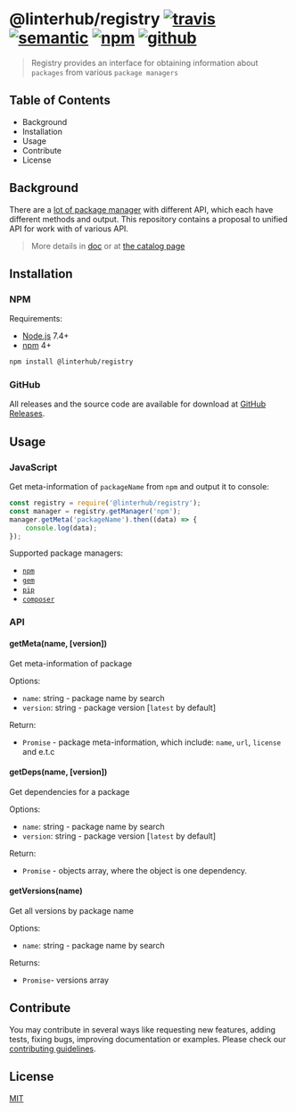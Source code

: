 # @linterhub/registry [![travis][shield-travis]][travis-url] [![semantic][shield-semantic]][semantic-url] [![npm][shield-npm]][repo-npm] [![github][shield-github]][repo-release-url]

> Registry provides an interface for obtaining information about `packages` from various `package managers`

## Table of Contents

- Background
- Installation
- Usage
- Contribute
- License

## Background

There are a [lot of package manager][wiki-managers-url] with different API, which each have
different methods and output. This repository contains a proposal to
unified API for work with of various API.

> More details in [doс][repo-doc] or at [the catalog page][catalog-url]

## Installation

### NPM

Requirements:

- [Node.js][node-js-url] 7.4+
- [npm][npm-url] 4+

```bash
npm install @linterhub/registry
```

### GitHub

All releases and the source code are available for download
at [GitHub Releases][repo-release-url].

## Usage

### JavaScript

Get meta-information of `packageName` from `npm` and output it to console:

```javascript
const registry = require('@linterhub/registry');
const manager = registry.getManager('npm');
manager.getMeta('packageName').then((data) => {
    console.log(data);
});
```

Supported package managers:

- [`npm`][npm-url]
- [`gem`][gem-url]
- [`pip`][pip-url]
- [`composer`][composer-url]

### API

#### getMeta(name, [version])

Get meta-information of package

Options:

- `name`: string - package name by search
- `version`: string - package version [`latest` by default]

Return:

- `Promise` - package meta-information, which include: `name`, `url`, `license` and e.t.c

#### getDeps(name, [version])

Get dependencies for a package

Options:

- `name`: string -  package name by search
- `version`: string - package version [`latest` by default]

Return:

- `Promise` - objects array, where the object is one dependency.

#### getVersions(name)

Get all versions by package name

Options:

- `name`: string - package name by search

Returns:

- `Promise`- versions array

## Contribute

You may contribute in several ways like requesting new features,
adding tests, fixing bugs, improving documentation or examples.
Please check our [contributing guidelines][repo-contributing].

## License

[MIT][repo-license]

[repo-doc]: https://github.com/linterhub/registry/blob/master/docs
[repo-url]: https://github.com/linterhub/registry
[repo-npm]: https://www.npmjs.com/package/@linterhub/registry
[repo-license]: https://github.com/linterhub/registry/blob/master/LICENSE.md
[repo-release-url]: https://github.com/linterhub/registry/releases
[repo-contributing]: https://github.com/linterhub/registry/blob/master/.github/CONTRIBUTING.md
[shield-npm]: https://img.shields.io/npm/v/@linterhub/registry.svg
[shield-github]: https://img.shields.io/github/release/registry/schema.svg?label=github
[shield-travis]: https://img.shields.io/travis/linterhub/registry/master.svg
[shield-semantic]: https://img.shields.io/badge/%20%20%F0%9F%93%A6%F0%9F%9A%80-semantic--release-e10079.svg
[npm-url]: https://www.npmjs.com
[pip-url]: https://pypi.org/project/pip/
[gem-url]: https://rubygems.org
[travis-url]: https://travis-ci.org/registry/schema/branches
[node-js-url]: https://nodejs.org
[catalog-url]: https://github.com/linterhub/catalog
[composer-url]: https://getcomposer.org
[semantic-url]: https://github.com/semantic-release/semantic-release
[wiki-managers-url]: https://en.wikipedia.org/wiki/List_of_software_package_management_systems
